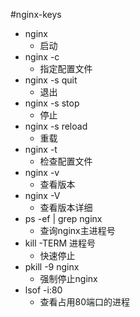 #nginx-keys

* nginx
    + 启动
* nginx -c
    + 指定配置文件
* nginx -s quit
    + 退出
* nginx -s stop
    + 停止
* nginx -s reload
    + 重载
* nginx -t
    + 检查配置文件
* nginx -v
    + 查看版本
* nginx -V
    + 查看版本详细
* ps -ef | grep nginx
    + 查询nginx主进程号
* kill -TERM 进程号
    + 快速停止
* pkill -9 nginx
    + 强制停止nginx
* lsof -i:80
    + 查看占用80端口的进程

